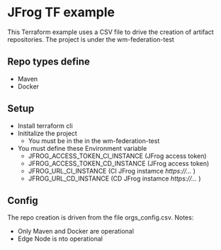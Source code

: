 # JFrog TF example 
This Terraform example uses a CSV file to drive the creation of artifact repositories. The project is under the wm-federation-test

## Repo types define
- Maven
- Docker

## Setup
- Install terraform cli
- Inititalize the project
    - You must be in the in the wm-federation-test
- You must define these Environment variable
    - JFROG_ACCESS_TOKEN_CI_INSTANCE (JFrog access token)
    - JFROG_ACCESS_TOKEN_CD_INSTANCE (JFrog access token)
    - JFROG_URL_CI_INSTANCE (CI JFrog instamce *https://...* )
    - JFROG_URL_CD_INSTANCE (CD JFrog instamce *https://...* )

## Config
The repo creation is driven from the file orgs_config.csv. 
Notes:
- Only Maven and Docker are operational
- Edge Node is nto operational
